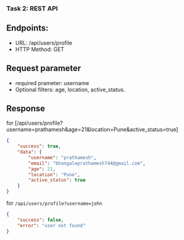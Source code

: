 ### Task 2: REST API 

## Endpoints: 

* URL: /api/users/profile
* HTTP Method: GET

## Request parameter

* required prameter:  username
* Optional filters: age, location, active_status.

## Response

for [/api/users/profile?username=prathamesh&age=21&location=Pune&active_status=true]

```json
{
    "success": true,
    "data": {
        "username": "prathamesh",
        "email": "bhangaleprathamesh744@gmail.com",
        "age": 21,
        "location": "Pune",
        "active_status": true
    }
}
```

for `/api/users/profile?username=john`
```json
{
    "success": false,
    "error": "user not found"
}